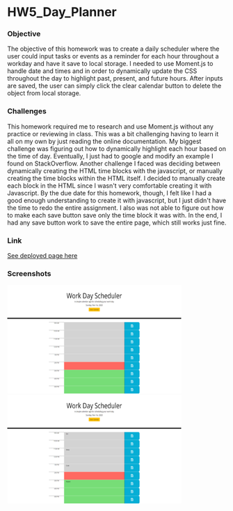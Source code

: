 # HW5_Day_Planner

### **Objective**

The objective of this homework was to create a daily scheduler where the user could input tasks or events as a reminder for each hour throughout a workday and have it save to local storage. I needed to use Moment.js to handle date and times and in order to dynamically update the CSS throughout the day to highlight past, present, and future hours. After inputs are saved, the user can simply click the clear calendar button to delete the object from local storage.

### **Challenges**

This homework required me to research and use Moment.js without any practice or reviewing in class. This was a bit challenging having to learn it all on my own by just reading the online documentation. My biggest challenge was figuring out how to dynamically highlight each hour based on the time of day. Eventually, I just had to google and modify an example I found on StackOverflow. Another challenge I faced was deciding between dynamically creating the HTML time blocks with the javascript, or manually creating the time blocks within the HTML itself. I decided to manually create each block in the HTML since I wasn't very comfortable creating it with Javascript. By the due date for this homework, though, I felt like I had a good enough understanding to create it with javascript, but I just didn't have the time to redo the entire assignment. I also was not able to figure out how to make each save button save only the time block it was with. In the end, I had any save button work to save the entire page, which still works just fine.

### **Link**

[See deployed page here](https://peterphenow.github.io/HW5_Day_Planner/)

### **Screenshots**

<img src="./assets/img/WorkdaySchedulerBlank.png" alt="scheduler with no input" width="400" height="250">&nbsp;&nbsp;<img src="./assets/img/WorkdaySchedulerWithInputs.png" alt="scheduler with saved input" width="400" height="250">
